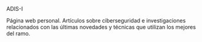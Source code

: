 
ADIS-I

Página web personal. Artículos sobre ciberseguridad e investigaciones relacionados con las últimas novedades y técnicas que utilizan los mejores del ramo.
